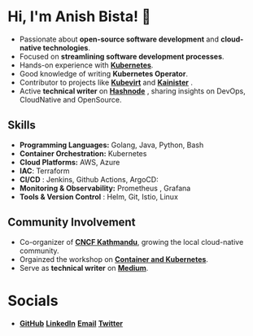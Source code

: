 
# Hi, I'm Anish Bista! 👋

- Passionate about **open-source software development** and **cloud-native technologies**.
- Focused on **streamlining software development processes**.
- Hands-on experience with [**Kubernetes**](https://kubernetes.io/).
- Good knowledge of writing **Kubernetes Operator**.
- Contributor to projects like [**Kubevirt**](https://github.com/kubevirt)   and [**Kainister**](https://github.com/kanisterio/kanister) .
- Active **technical writer** on [**Hashnode**](https://anish60.hashnode.dev)  , sharing insights on DevOps, CloudNative and OpenSource.
  
## Skills

- **Programming Languages:** Golang, Java, Python, Bash
- **Container Orchestration:** Kubernetes
- **Cloud Platforms:** AWS, Azure
- **IAC**: Terraform 
- **CI/CD** : Jenkins, Github Actions, ArgoCD:
- **Monitoring & Observability:** Prometheus , Grafana
- **Tools & Version Control** : Helm, Git, Istio, Linux 

## Community Involvement

- Co-organizer of [**CNCF Kathmandu**](https://community.cncf.io/kathmandu/), growing the local cloud-native community.
- Orgainzed the workshop on [**Container and Kubernetes**](https://community.cncf.io/events/details/cncf-kathmandu-presents-deep-dive-into-containers/cohost-kathmandu).
- Serve as **technical writer** on [**Medium**](https://medium.com/@anishbista053). 

# Socials

- [**GitHub**](https://github.com/anishbista60)  [**LinkedIn**](https://www.linkedin.com/in/anishbista)  [**Email**](mailto:anishbista053@gmail.com)  [**Twitter**](https://x.com/anishbista053)  


